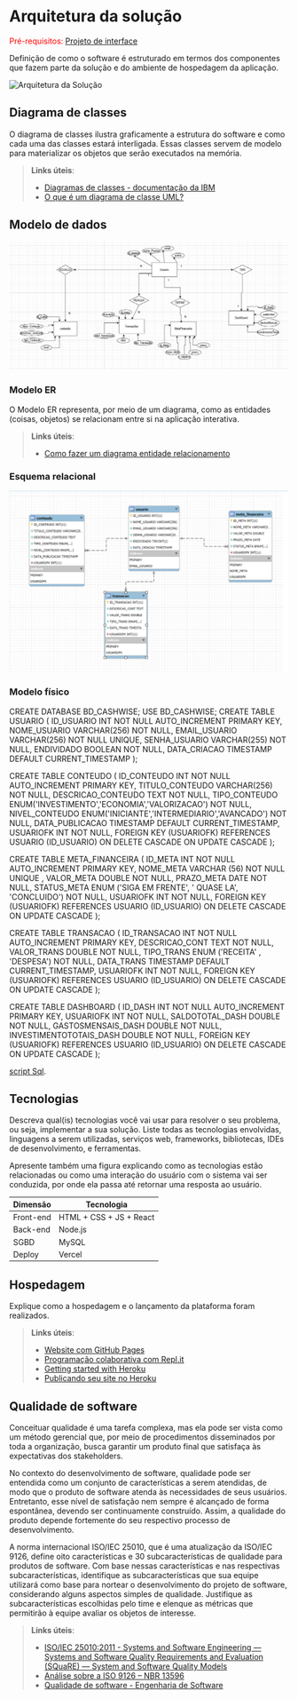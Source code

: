 # Arquitetura da solução

<span style="color:red">Pré-requisitos: <a href="04-Projeto-interface.md"> Projeto de interface</a></span>

Definição de como o software é estruturado em termos dos componentes que fazem parte da solução e do ambiente de hospedagem da aplicação.

![Arquitetura da Solução](images/arquitetura.png)

## Diagrama de classes

O diagrama de classes ilustra graficamente a estrutura do software e como cada uma das classes estará interligada. Essas classes servem de modelo para materializar os objetos que serão executados na memória.

> **Links úteis**:
> - [Diagramas de classes - documentação da IBM](https://www.ibm.com/docs/pt-br/rational-soft-arch/9.7.0?topic=diagrams-class)
> - [O que é um diagrama de classe UML?](https://www.lucidchart.com/pages/pt/o-que-e-diagrama-de-classe-uml)

##  Modelo de dados

![diagramaDer](images/Banco/DER.png)

### Modelo ER

O Modelo ER representa, por meio de um diagrama, como as entidades (coisas, objetos) se relacionam entre si na aplicação interativa.

> **Links úteis**:
> - [Como fazer um diagrama entidade relacionamento](https://www.lucidchart.com/pages/pt/como-fazer-um-diagrama-entidade-relacionamento)

### Esquema relacional

![ER](images/Banco/ER.png)

### Modelo físico
CREATE DATABASE BD_CASHWISE;
USE BD_CASHWISE;
CREATE TABLE USUARIO (
    ID_USUARIO INT NOT NULL AUTO_INCREMENT PRIMARY KEY,
    NOME_USUARIO VARCHAR(256) NOT NULL,
    EMAIL_USUARIO VARCHAR(256) NOT NULL UNIQUE,
    SENHA_USUARIO VARCHAR(255) NOT NULL,
    ENDIVIDADO BOOLEAN NOT NULL,
    DATA_CRIACAO TIMESTAMP DEFAULT CURRENT_TIMESTAMP
);

CREATE TABLE CONTEUDO (
    ID_CONTEUDO INT NOT NULL AUTO_INCREMENT PRIMARY KEY,
    TITULO_CONTEUDO VARCHAR(256) NOT NULL,
    DESCRICAO_CONTEUDO TEXT NOT NULL,
    TIPO_CONTEUDO ENUM('INVESTIMENTO','ECONOMIA','VALORIZACAO') NOT NULL,
    NIVEL_CONTEUDO ENUM('INICIANTE','INTERMEDIARIO','AVANCADO') NOT NULL,
    DATA_PUBLICACAO TIMESTAMP DEFAULT CURRENT_TIMESTAMP,
    USUARIOFK INT NOT NULL,
    FOREIGN KEY (USUARIOFK) REFERENCES USUARIO (ID_USUARIO)
    ON DELETE CASCADE 
    ON UPDATE CASCADE
    );

CREATE TABLE META_FINANCEIRA (
	ID_META INT NOT NULL AUTO_INCREMENT PRIMARY KEY,
    NOME_META VARCHAR (56) NOT NULL UNIQUE ,
    VALOR_META DOUBLE NOT NULL,
    PRAZO_META DATE NOT NULL,
    STATUS_META ENUM ('SIGA EM FRENTE', ' QUASE LA', 'CONCLUIDO') NOT NULL,
    USUARIOFK INT NOT NULL,
    FOREIGN KEY (USUARIOFK) REFERENCES USUARIO (ID_USUARIO)
    ON DELETE CASCADE 
    ON UPDATE CASCADE
    );

CREATE TABLE TRANSACAO (
	ID_TRANSACAO INT NOT NULL AUTO_INCREMENT PRIMARY KEY,
    DESCRICAO_CONT TEXT NOT NULL,
    VALOR_TRANS DOUBLE NOT NULL,
    TIPO_TRANS ENUM ('RECEITA' , 'DESPESA') NOT NULL,
    DATA_TRANS TIMESTAMP DEFAULT CURRENT_TIMESTAMP,
    USUARIOFK INT NOT NULL,
    FOREIGN KEY (USUARIOFK) REFERENCES USUARIO (ID_USUARIO)
    ON DELETE CASCADE
    ON UPDATE CASCADE
    );
    
CREATE TABLE DASHBOARD (
ID_DASH INT NOT NULL AUTO_INCREMENT PRIMARY KEY,
USUARIOFK INT NOT NULL,
SALDOTOTAL_DASH DOUBLE NOT NULL, 
GASTOSMENSAIS_DASH DOUBLE NOT NULL,
INVESTIMENTOTOTAIS_DASH DOUBLE NOT NULL, 
FOREIGN KEY (USUARIOFK) REFERENCES USUARIO (ID_USUARIO)
    ON DELETE CASCADE
    ON UPDATE CASCADE
    );

 [script Sql](../src/db/mdf_Sql).


## Tecnologias

Descreva qual(is) tecnologias você vai usar para resolver o seu problema, ou seja, implementar a sua solução. Liste todas as tecnologias envolvidas, linguagens a serem utilizadas, serviços web, frameworks, bibliotecas, IDEs de desenvolvimento, e ferramentas.

Apresente também uma figura explicando como as tecnologias estão relacionadas ou como uma interação do usuário com o sistema vai ser conduzida, por onde ela passa até retornar uma resposta ao usuário.


| **Dimensão**   | **Tecnologia**  |
| ---            | ---             |
| Front-end      | HTML + CSS + JS + React |
| Back-end       | Node.js         |
| SGBD           | MySQL           |
| Deploy         | Vercel          |


## Hospedagem

Explique como a hospedagem e o lançamento da plataforma foram realizados.

> **Links úteis**:
> - [Website com GitHub Pages](https://pages.github.com/)
> - [Programação colaborativa com Repl.it](https://repl.it/)
> - [Getting started with Heroku](https://devcenter.heroku.com/start)
> - [Publicando seu site no Heroku](http://pythonclub.com.br/publicando-seu-hello-world-no-heroku.html)

## Qualidade de software

Conceituar qualidade é uma tarefa complexa, mas ela pode ser vista como um método gerencial que, por meio de procedimentos disseminados por toda a organização, busca garantir um produto final que satisfaça às expectativas dos stakeholders.

No contexto do desenvolvimento de software, qualidade pode ser entendida como um conjunto de características a serem atendidas, de modo que o produto de software atenda às necessidades de seus usuários. Entretanto, esse nível de satisfação nem sempre é alcançado de forma espontânea, devendo ser continuamente construído. Assim, a qualidade do produto depende fortemente do seu respectivo processo de desenvolvimento.

A norma internacional ISO/IEC 25010, que é uma atualização da ISO/IEC 9126, define oito características e 30 subcaracterísticas de qualidade para produtos de software. Com base nessas características e nas respectivas subcaracterísticas, identifique as subcaracterísticas que sua equipe utilizará como base para nortear o desenvolvimento do projeto de software, considerando alguns aspectos simples de qualidade. Justifique as subcaracterísticas escolhidas pelo time e elenque as métricas que permitirão à equipe avaliar os objetos de interesse.

> **Links úteis**:
> - [ISO/IEC 25010:2011 - Systems and Software Engineering — Systems and Software Quality Requirements and Evaluation (SQuaRE) — System and Software Quality Models](https://www.iso.org/standard/35733.html/)
> - [Análise sobre a ISO 9126 – NBR 13596](https://www.tiespecialistas.com.br/analise-sobre-iso-9126-nbr-13596/)
> - [Qualidade de software - Engenharia de Software](https://www.devmedia.com.br/qualidade-de-software-engenharia-de-software-29/18209)
